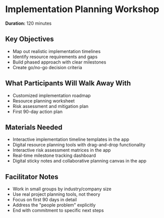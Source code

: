 # Implementation Planning Workshop

**Duration:** 120 minutes

## Key Objectives
- Map out realistic implementation timelines
- Identify resource requirements and gaps
- Build phased approach with clear milestones
- Create go/no-go decision criteria

## What Participants Will Walk Away With
- Customized implementation roadmap
- Resource planning worksheet
- Risk assessment and mitigation plan
- First 90-day action plan

## Materials Needed
- Interactive implementation timeline templates in the app
- Digital resource planning tools with drag-and-drop functionality
- Interactive risk assessment matrices in the app
- Real-time milestone tracking dashboard
- Digital sticky notes and collaborative planning canvas in the app

## Facilitator Notes
- Work in small groups by industry/company size
- Use real project planning tools, not theory
- Focus on first 90 days in detail
- Address the "people problem" explicitly
- End with commitment to specific next steps